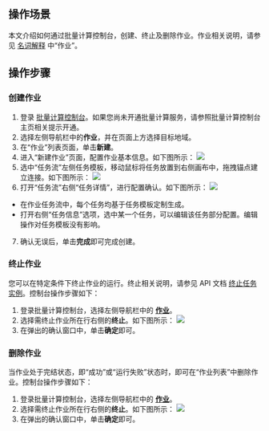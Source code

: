 ## 操作场景
本文介绍如何通过批量计算控制台，创建、终止及删除作业。作业相关说明，请参见 [名词解释](https://cloud.tencent.com/document/product/599/10396) 中“作业”。


## 操作步骤
### 创建作业
1. 登录 [批量计算控制台](https://console.cloud.tencent.com/batch/job)。如果您尚未开通批量计算服务，请参照批量计算控制台主页相关提示开通。
2. 选择左侧导航栏中的**作业**，并在页面上方选择目标地域。
3. 在“作业”列表页面，单击**新建**。
4. 进入“新建作业”页面，配置作业基本信息。如下图所示：
![](https://qcloudimg.tencent-cloud.cn/raw/efadeea95602d65f05d6e643e334c999.png)
5. 选中“任务流”左侧任务模板，移动鼠标将任务放置到右侧画布中，拖拽锚点建立连接。如下图所示：
 ![](https://mc.qcloudimg.com/static/img/8c2f1e4e4121a5beaf874425c47a243f/image.jpg)
6. 打开“任务流”右侧“任务详情”，进行配置确认。如下图所示：
![](https://qcloudimg.tencent-cloud.cn/raw/635f49e516f31a90c0dd5ed88596f622.png)
 + 在作业任务流中，每个任务均基于任务模板定制生成。
 + 打开右侧“任务信息”选项，选中某一个任务，可以编辑该任务部分配置。编辑操作对任务模板没有影响。
7. 确认无误后，单击**完成**即可完成创建。   
	 
### 终止作业

您可以在特定条件下终止作业的运行。终止相关说明，请参见 API 文档 [终止任务实例](https://cloud.tencent.com/document/product/599/15908)。控制台操作步骤如下：
1. 登录批量计算控制台，选择左侧导航栏中的 **[作业](https://console.cloud.tencent.com/batch/job)**。
2. 选择需终止作业所在行右侧的**终止**。如下图所示：
![](https://qcloudimg.tencent-cloud.cn/raw/2467e8c614d4c86595effc7b7e595c7d.png)
3. 在弹出的确认窗口中，单击**确定**即可。

### 删除作业
当作业处于完结状态，即“成功”或“运行失败”状态时，即可在“作业列表”中删除作业。控制台操作步骤如下：
1. 登录批量计算控制台，选择左侧导航栏中的 **[作业](https://console.cloud.tencent.com/batch/job)**。
2. 选择需终止作业所在行右侧的**终止**。如下图所示：
![](https://qcloudimg.tencent-cloud.cn/raw/c84d6dea799ddd6e4f587d5e5e8aca8f.png)
3. 在弹出的确认窗口中，单击**确定**即可。



